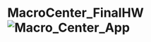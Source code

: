 # MacroCenter_FinalHW![Macro_Center_App](https://github.com/ZehraKahraman/MacroCenter_FinalHW/assets/129938191/97702cb7-81e1-4132-8a0a-1ae31b599668)
